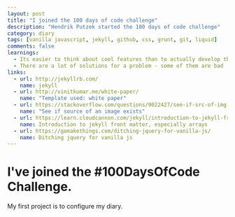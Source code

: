 ```yaml
---
layout: post
title: "I joined the 100 days of code challenge"
description: "Hendrik Putzek started the 100 days of code challenge"
category: diary
tags: [vanilla javascript, jekyll, github, css, grunt, git, liquid]
comments: false
learnings: 
  - Its easier to think about cool features than to actually develop them ;-)
  - There are a lot of solutions for a problem - some of them are bad
links:
  - url: http://jekyllrb.com/
    name: jekyll
  - url: http://vinitkumar.me/white-paper/
    name: "Template used: white paper"
  - url: https://stackoverflow.com/questions/9022427/see-if-src-of-img-exists/
    name: "See if source of an image exists"
  - url: https://learn.cloudcannon.com/jekyll/introduction-to-jekyll-front-matter/#arrays
    name: Introduction to jekyll front matter, especially arrays
  - url: https://gomakethings.com/ditching-jquery-for-vanilla-js/
    name: Ditching jquery for vanilla js
---
```


# I've joined the #100DaysOfCode Challenge.

My first project is to configure my diary.









